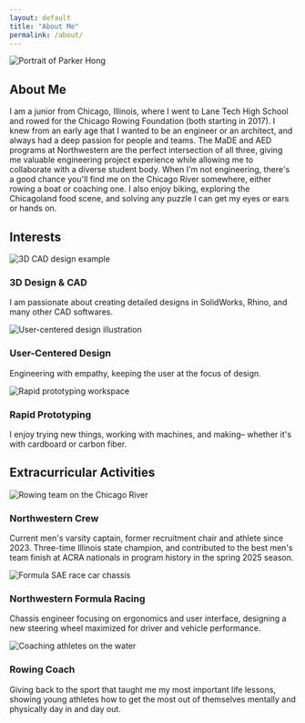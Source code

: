```yaml
---
layout: default
title: "About Me"
permalink: /about/
---
```


<!-- ABOUT SECTION -->
<section id="about" class="home-section about-section">
  <div class="about-intro">
    <img src="/assets/images/headshot.jpg" alt="Portrait of Parker Hong" class="about-headshot">
    <div class="about-text">
      <h2>About Me</h2>
      <p>
        I am a junior from Chicago, Illinois, where I went to Lane Tech High School and rowed for the Chicago Rowing Foundation (both starting in 2017). I knew from an early age that I wanted to be an engineer or an architect, and always had a deep passion for people and teams. The MaDE and AED programs at Northwestern are the perfect intersection of all three, giving me valuable engineering project experience while allowing me to collaborate with a diverse student body. When I'm not engineering, there's a good chance you'll find me on the Chicago River somewhere, either rowing a boat or coaching one. I also enjoy biking, exploring the Chicagoland food scene, and solving any puzzle I can get my eyes or ears or hands on.
      </p>
    </div>
  </div>
</section>

<!-- INTERESTS SECTION -->
<section id="interests" class="home-section">
  <h2>Interests</h2>
  <div class="home-cards">
    <div class="home-card">
      <img src="/assets/images/cad.jpg" alt="3D CAD design example" class="card-image">
      <h3>3D Design & CAD</h3>
      <p>I am passionate about creating detailed designs in SolidWorks, Rhino, and many other CAD softwares.</p>
    </div>
    <div class="home-card">
      <img src="/assets/images/user-design.jpg" alt="User-centered design illustration" class="card-image">
      <h3>User-Centered Design</h3>
      <p>Engineering with empathy, keeping the user at the focus of design.</p>
    </div>
    <div class="home-card">
      <img src="/assets/images/prototyping.jpg" alt="Rapid prototyping workspace" class="card-image">
      <h3>Rapid Prototyping</h3>
      <p>I enjoy trying new things, working with machines, and making– whether it's with cardboard or carbon fiber.</p>
    </div>
  </div>
</section>

<!-- EXTRACURRICULAR ACTIVITIES SECTION -->
<section id="activities" class="home-section">
  <h2>Extracurricular Activities</h2>
  <div class="home-cards">
    <div class="home-card">
      <img src="/assets/images/crew.jpg" alt="Rowing team on the Chicago River" class="card-image">
      <h3>Northwestern Crew</h3>
      <p>Current men's varsity captain, former recruitment chair and athlete since 2023. Three-time Illinois state champion, and contributed to the best men's team finish at ACRA nationals in program history in the spring 2025 season.</p>
    </div>
    <div class="home-card">
      <img src="/assets/images/formula.jpg" alt="Formula SAE race car chassis" class="card-image">
      <h3>Northwestern Formula Racing</h3>
      <p>Chassis engineer focusing on ergonomics and user interface, designing a new steering wheel maximized for driver and vehicle performance.</p>
    </div>
    <div class="home-card">
      <img src="/assets/images/coach.jpg" alt="Coaching athletes on the water" class="card-image">
      <h3>Rowing Coach</h3>
      <p>Giving back to the sport that taught me my most important life lessons, showing young athletes how to get the most out of themselves mentally and physically day in and day out.</p>
    </div>
  </div>
</section>